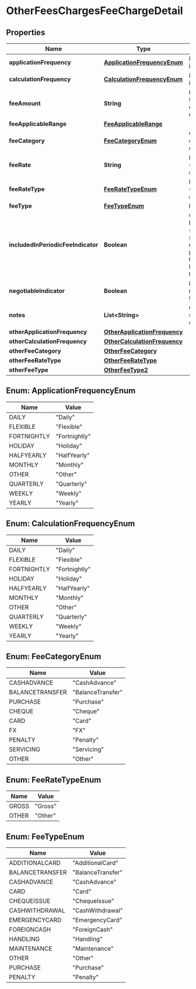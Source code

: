 
# OtherFeesChargesFeeChargeDetail

## Properties
Name | Type | Description | Notes
------------ | ------------- | ------------- | -------------
**applicationFrequency** | [**ApplicationFrequencyEnum**](#ApplicationFrequencyEnum) | How frequently the fee/charge is applied to the account | 
**calculationFrequency** | [**CalculationFrequencyEnum**](#CalculationFrequencyEnum) | How frequently the fee/charge is calculated | 
**feeAmount** | **String** | Fee Amount charged for a fee/charge (where it is charged in terms of an amount rather than a rate) |  [optional]
**feeApplicableRange** | [**FeeApplicableRange**](FeeApplicableRange.md) |  |  [optional]
**feeCategory** | [**FeeCategoryEnum**](#FeeCategoryEnum) | Categorisation of fees and charges into standard categories. | 
**feeRate** | **String** | Rate charged for Fee/Charge (where it is charged in terms of a rate rather than an amount) |  [optional]
**feeRateType** | [**FeeRateTypeEnum**](#FeeRateTypeEnum) | Rate type for Fee/Charge (where it is charged in terms of a rate rather than an amount) |  [optional]
**feeType** | [**FeeTypeEnum**](#FeeTypeEnum) | Fee/Charge Type | 
**includedInPeriodicFeeIndicator** | **Boolean** | Commercial credit cards often have a periodic fee charged (defined in CoreProduct section). Some Fees/charges may be covered by the periodic fee, and you can use the IncludedInPeriodicFeeIndicator to indicate that this is so |  [optional]
**negotiableIndicator** | **Boolean** | Fee/charge which is usually negotiable(YES) rather than a fixed(NO) amount |  [optional]
**notes** | **List&lt;String&gt;** | Optional additional notes to supplement the fee/charge details. |  [optional]
**otherApplicationFrequency** | [**OtherApplicationFrequency**](OtherApplicationFrequency.md) |  |  [optional]
**otherCalculationFrequency** | [**OtherCalculationFrequency**](OtherCalculationFrequency.md) |  |  [optional]
**otherFeeCategory** | [**OtherFeeCategory**](OtherFeeCategory.md) |  |  [optional]
**otherFeeRateType** | [**OtherFeeRateType**](OtherFeeRateType.md) |  |  [optional]
**otherFeeType** | [**OtherFeeType2**](OtherFeeType2.md) |  |  [optional]


<a name="ApplicationFrequencyEnum"></a>
## Enum: ApplicationFrequencyEnum
Name | Value
---- | -----
DAILY | &quot;Daily&quot;
FLEXIBLE | &quot;Flexible&quot;
FORTNIGHTLY | &quot;Fortnightly&quot;
HOLIDAY | &quot;Holiday&quot;
HALFYEARLY | &quot;HalfYearly&quot;
MONTHLY | &quot;Monthly&quot;
OTHER | &quot;Other&quot;
QUARTERLY | &quot;Quarterly&quot;
WEEKLY | &quot;Weekly&quot;
YEARLY | &quot;Yearly&quot;


<a name="CalculationFrequencyEnum"></a>
## Enum: CalculationFrequencyEnum
Name | Value
---- | -----
DAILY | &quot;Daily&quot;
FLEXIBLE | &quot;Flexible&quot;
FORTNIGHTLY | &quot;Fortnightly&quot;
HOLIDAY | &quot;Holiday&quot;
HALFYEARLY | &quot;HalfYearly&quot;
MONTHLY | &quot;Monthly&quot;
OTHER | &quot;Other&quot;
QUARTERLY | &quot;Quarterly&quot;
WEEKLY | &quot;Weekly&quot;
YEARLY | &quot;Yearly&quot;


<a name="FeeCategoryEnum"></a>
## Enum: FeeCategoryEnum
Name | Value
---- | -----
CASHADVANCE | &quot;CashAdvance&quot;
BALANCETRANSFER | &quot;BalanceTransfer&quot;
PURCHASE | &quot;Purchase&quot;
CHEQUE | &quot;Cheque&quot;
CARD | &quot;Card&quot;
FX | &quot;FX&quot;
PENALTY | &quot;Penalty&quot;
SERVICING | &quot;Servicing&quot;
OTHER | &quot;Other&quot;


<a name="FeeRateTypeEnum"></a>
## Enum: FeeRateTypeEnum
Name | Value
---- | -----
GROSS | &quot;Gross&quot;
OTHER | &quot;Other&quot;


<a name="FeeTypeEnum"></a>
## Enum: FeeTypeEnum
Name | Value
---- | -----
ADDITIONALCARD | &quot;AdditionalCard&quot;
BALANCETRANSFER | &quot;BalanceTransfer&quot;
CASHADVANCE | &quot;CashAdvance&quot;
CARD | &quot;Card&quot;
CHEQUEISSUE | &quot;ChequeIssue&quot;
CASHWITHDRAWAL | &quot;CashWithdrawal&quot;
EMERGENCYCARD | &quot;EmergencyCard&quot;
FOREIGNCASH | &quot;ForeignCash&quot;
HANDLING | &quot;Handling&quot;
MAINTENANCE | &quot;Maintenance&quot;
OTHER | &quot;Other&quot;
PURCHASE | &quot;Purchase&quot;
PENALTY | &quot;Penalty&quot;



